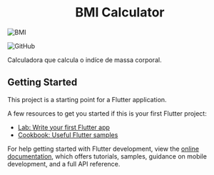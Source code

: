 <h1 align="center"> BMI Calculator </h1>

![BMI](https://github.com/VivianeSouza923/IMC_Calculator/assets/70662490/c2a38a23-9a06-45c1-a570-4c9bc84410a1)

![GitHub](https://img.shields.io/github/license/https%3A%2F%2Fgithub.com%2FVivianeSouza923/https%3A%2F%2Fgithub.com%2FVivianeSouza923%2FIMC_Calculator?style=plano-squared&label=Em%20aprimoramento&labelColor=green)


Calculadora que calcula o indíce de massa corporal.



## Getting Started

This project is a starting point for a Flutter application.

A few resources to get you started if this is your first Flutter project:

- [Lab: Write your first Flutter app](https://docs.flutter.dev/get-started/codelab)
- [Cookbook: Useful Flutter samples](https://docs.flutter.dev/cookbook)

For help getting started with Flutter development, view the
[online documentation](https://docs.flutter.dev/), which offers tutorials,
samples, guidance on mobile development, and a full API reference.
